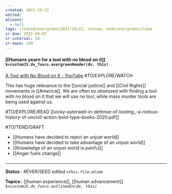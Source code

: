 ```yaml
---
created: 2021-10-22
edited: 
aliases:
  - null
tags: created/evergreen/2021/10/22, review, node/evergreen/claim
sr-due: 2022-04-07
sr-interval: 26
sr-ease: 150
---
```


#### [[Humans yearn for a tool with no blood on it]] `$=customJS.dv_funcs.evergreenHeader(dv, this)`

[A Tool with No Blood on It - YouTube](https://www.youtube.com/watch?v=DuLuxNfeCn4) #TO/EXPLORE/WATCH 

This has huge relevance to the [[social justice]] and [[Civil Rights]] movements in [[America]]. We are often so obsessed with finding a tool with no blood on it that we will use no tool, while mass murder tools are being used against us. 

#TO/EXPLORE/READ [[vicky-osterweil-in-defense-of-looting_-a-riotous-history-of-uncivil-action-bold-type-books-2020.pdf]]

#TO/TEND/GRAFT 
- [[Humans have decided to reject an unjust world]]
- [[Humans have decided to take advantage of an unjust world]]
- [[Knowledge of an unjust world is painful]]
- [[Anger fuels change]]
### <hr class="footnote"/>

**Status**:: #EVER/SEED
*edited `=this.file.mtime`*

**Topics**:: [[human experience]], [[human advancement]]
*`$=customJS.dv_funcs.outlinedIn(dv, this)`*
